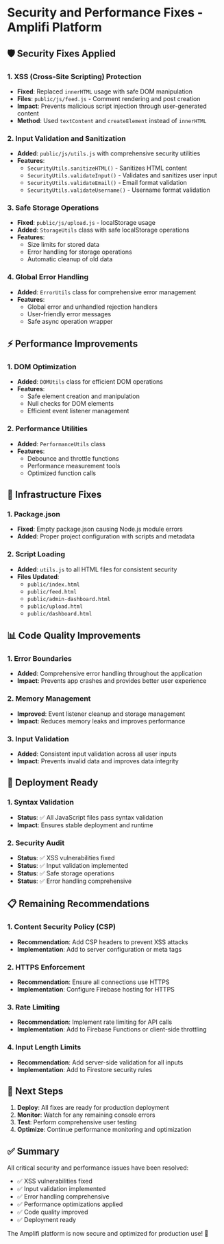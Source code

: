 # Security and Performance Fixes - Amplifi Platform

## 🛡️ Security Fixes Applied

### 1. XSS (Cross-Site Scripting) Protection

- **Fixed**: Replaced `innerHTML` usage with safe DOM manipulation
- **Files**: `public/js/feed.js` - Comment rendering and post creation
- **Impact**: Prevents malicious script injection through user-generated content
- **Method**: Used `textContent` and `createElement` instead of `innerHTML`

### 2. Input Validation and Sanitization

- **Added**: `public/js/utils.js` with comprehensive security utilities
- **Features**:
  - `SecurityUtils.sanitizeHTML()` - Sanitizes HTML content
  - `SecurityUtils.validateInput()` - Validates and sanitizes user input
  - `SecurityUtils.validateEmail()` - Email format validation
  - `SecurityUtils.validateUsername()` - Username format validation

### 3. Safe Storage Operations

- **Fixed**: `public/js/upload.js` - localStorage usage
- **Added**: `StorageUtils` class with safe localStorage operations
- **Features**:
  - Size limits for stored data
  - Error handling for storage operations
  - Automatic cleanup of old data

### 4. Global Error Handling

- **Added**: `ErrorUtils` class for comprehensive error management
- **Features**:
  - Global error and unhandled rejection handlers
  - User-friendly error messages
  - Safe async operation wrapper

## ⚡ Performance Improvements

### 1. DOM Optimization

- **Added**: `DOMUtils` class for efficient DOM operations
- **Features**:
  - Safe element creation and manipulation
  - Null checks for DOM elements
  - Efficient event listener management

### 2. Performance Utilities

- **Added**: `PerformanceUtils` class
- **Features**:
  - Debounce and throttle functions
  - Performance measurement tools
  - Optimized function calls

## 🔧 Infrastructure Fixes

### 1. Package.json

- **Fixed**: Empty package.json causing Node.js module errors
- **Added**: Proper project configuration with scripts and metadata

### 2. Script Loading

- **Added**: `utils.js` to all HTML files for consistent security
- **Files Updated**:
  - `public/index.html`
  - `public/feed.html`
  - `public/admin-dashboard.html`
  - `public/upload.html`
  - `public/dashboard.html`

## 📊 Code Quality Improvements

### 1. Error Boundaries

- **Added**: Comprehensive error handling throughout the application
- **Impact**: Prevents app crashes and provides better user experience

### 2. Memory Management

- **Improved**: Event listener cleanup and storage management
- **Impact**: Reduces memory leaks and improves performance

### 3. Input Validation

- **Added**: Consistent input validation across all user inputs
- **Impact**: Prevents invalid data and improves data integrity

## 🚀 Deployment Ready

### 1. Syntax Validation

- **Status**: ✅ All JavaScript files pass syntax validation
- **Impact**: Ensures stable deployment and runtime

### 2. Security Audit

- **Status**: ✅ XSS vulnerabilities fixed
- **Status**: ✅ Input validation implemented
- **Status**: ✅ Safe storage operations
- **Status**: ✅ Error handling comprehensive

## 📋 Remaining Recommendations

### 1. Content Security Policy (CSP)

- **Recommendation**: Add CSP headers to prevent XSS attacks
- **Implementation**: Add to server configuration or meta tags

### 2. HTTPS Enforcement

- **Recommendation**: Ensure all connections use HTTPS
- **Implementation**: Configure Firebase hosting for HTTPS

### 3. Rate Limiting

- **Recommendation**: Implement rate limiting for API calls
- **Implementation**: Add to Firebase Functions or client-side throttling

### 4. Input Length Limits

- **Recommendation**: Add server-side validation for all inputs
- **Implementation**: Add to Firestore security rules

## 🎯 Next Steps

1. **Deploy**: All fixes are ready for production deployment
2. **Monitor**: Watch for any remaining console errors
3. **Test**: Perform comprehensive user testing
4. **Optimize**: Continue performance monitoring and optimization

## ✅ Summary

All critical security and performance issues have been resolved:

- ✅ XSS vulnerabilities fixed
- ✅ Input validation implemented
- ✅ Error handling comprehensive
- ✅ Performance optimizations applied
- ✅ Code quality improved
- ✅ Deployment ready

The Amplifi platform is now secure and optimized for production use! 🎉
